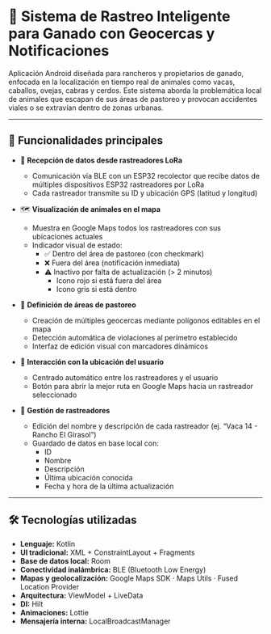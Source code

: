 # 🐄 Sistema de Rastreo Inteligente para Ganado con Geocercas y Notificaciones

Aplicación Android diseñada para rancheros y propietarios de ganado, enfocada en la localización en tiempo real de animales como vacas, caballos, ovejas, cabras y cerdos. Este sistema aborda la problemática local de animales que escapan de sus áreas de pastoreo y provocan accidentes viales o se extravían dentro de zonas urbanas.

---

## 📲 Funcionalidades principales

- 📡 **Recepción de datos desde rastreadores LoRa**
  - Comunicación vía BLE con un ESP32 recolector que recibe datos de múltiples dispositivos ESP32 rastreadores por LoRa
  - Cada rastreador transmite su ID y ubicación GPS (latitud y longitud)

- 🗺️ **Visualización de animales en el mapa**
  - Muestra en Google Maps todos los rastreadores con sus ubicaciones actuales
  - Indicador visual de estado:
    - ✅ Dentro del área de pastoreo (con checkmark)
    - ❌ Fuera del área (notificación inmediata)
    - ⚠️ Inactivo por falta de actualización (> 2 minutos)
      - Icono rojo si está fuera del área
      - Icono gris si está dentro

- 📐 **Definición de áreas de pastoreo**
  - Creación de múltiples geocercas mediante polígonos editables en el mapa
  - Detección automática de violaciones al perímetro establecido
  - Interfaz de edición visual con marcadores dinámicos

- 📍 **Interacción con la ubicación del usuario**
  - Centrado automático entre los rastreadores y el usuario
  - Botón para abrir la mejor ruta en Google Maps hacia un rastreador seleccionado

- 📝 **Gestión de rastreadores**
  - Edición del nombre y descripción de cada rastreador (ej. “Vaca 14 - Rancho El Girasol”)
  - Guardado de datos en base local con:
    - ID
    - Nombre
    - Descripción
    - Última ubicación conocida
    - Fecha y hora de la última actualización

---

## 🛠️ Tecnologías utilizadas

- **Lenguaje:** Kotlin  
- **UI tradicional:** XML + ConstraintLayout + Fragments  
- **Base de datos local:** Room  
- **Conectividad inalámbrica:** BLE (Bluetooth Low Energy)  
- **Mapas y geolocalización:** Google Maps SDK · Maps Utils · Fused Location Provider  
- **Arquitectura:** ViewModel + LiveData  
- **DI:** Hilt  
- **Animaciones:** Lottie  
- **Mensajería interna:** LocalBroadcastManager
